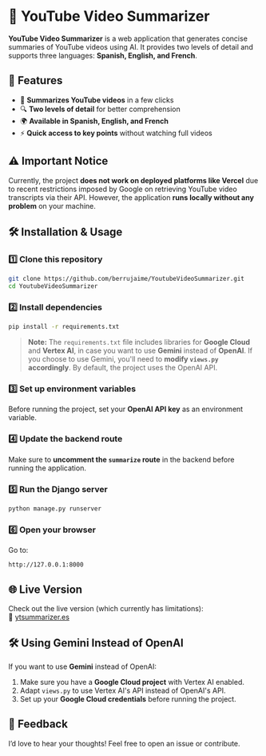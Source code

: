 # 🎥 YouTube Video Summarizer  

**YouTube Video Summarizer** is a web application that generates concise summaries of YouTube videos using AI. It provides two levels of detail and supports three languages: **Spanish, English, and French**.  

## 🚀 Features  

- 📜 **Summarizes YouTube videos** in a few clicks  
- 🔍 **Two levels of detail** for better comprehension  
- 🌍 **Available in Spanish, English, and French**  
- ⚡ **Quick access to key points** without watching full videos  

## ⚠️ Important Notice  

Currently, the project **does not work on deployed platforms like Vercel** due to recent restrictions imposed by Google on retrieving YouTube video transcripts via their API. However, the application **runs locally without any problem** on your machine.  

## 🛠️ Installation & Usage  

### 1️⃣ Clone this repository  
```bash
git clone https://github.com/berrujaime/YoutubeVideoSummarizer.git
cd YoutubeVideoSummarizer
```

### 2️⃣ Install dependencies  
```bash
pip install -r requirements.txt
```

> **Note:** The `requirements.txt` file includes libraries for **Google Cloud** and **Vertex AI**, in case you want to use **Gemini** instead of **OpenAI**. If you choose to use Gemini, you'll need to **modify `views.py` accordingly**. By default, the project uses the OpenAI API.

### 3️⃣ Set up environment variables  
Before running the project, set your **OpenAI API key** as an environment variable.

### 4️⃣ Update the backend route  
Make sure to **uncomment the `summarize` route** in the backend before running the application.  

### 5️⃣ Run the Django server  
```bash
python manage.py runserver
```

### 6️⃣ Open your browser  
Go to:  
```
http://127.0.0.1:8000
```

## 🌐 Live Version  

Check out the live version (which currently has limitations):  
🔗 [ytsummarizer.es](https://ytsummarizer.es)  

## 🛠️ Using Gemini Instead of OpenAI  

If you want to use **Gemini** instead of OpenAI:  
1. Make sure you have a **Google Cloud project** with Vertex AI enabled.  
2. Adapt `views.py` to use Vertex AI's API instead of OpenAI's API.  
3. Set up your **Google Cloud credentials** before running the project.  

## 📩 Feedback  

I’d love to hear your thoughts! Feel free to open an issue or contribute.  
